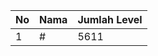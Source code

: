 | No | Nama            | Jumlah Level |
|----|-----------------|--------------|
| 1  | #    |    5611        |
